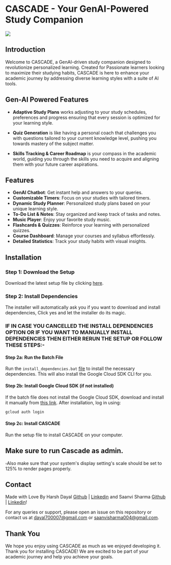 # CASCADE - Your GenAI-Powered Study Companion


![](https://github.com/Kaos599/Cascade-GenAI-Powered-Study-Companion/blob/main/assets/Frame-43(2).gif)


## Introduction
Welcome to CASCADE, a GenAI-driven study companion designed to revolutionize personalized learning. Created for Passionate learners looking to maximize their studying habits, CASCADE is here to enhance your academic journey by addressing diverse learning styles with a suite of AI tools.

## Gen-AI Powered Features
- **Adaptive Study Plans** works adjusting to your study schedules, preferences and progress ensuring that every session is optimized for your learning style.

- **Quiz Generation** is like having a personal coach that challenges you with questions tailored to your current knowledge level, pushing you towards mastery of the subject matter.

- **Skills Tracking & Career Roadmap** is your compass in the academic world, guiding you through the skills you need to acquire and aligning them with your future career aspirations.

## Features
- **GenAI Chatbot**: Get instant help and answers to your queries.
- **Customizable Timers**: Focus on your studies with tailored timers.
- **Dynamic Study Planner**: Personalized study plans based on your unique learning style.
- **To-Do List & Notes**: Stay organized and keep track of tasks and notes.
- **Music Player**: Enjoy your favorite study music.
- **Flashcards & Quizzes**: Reinforce your learning with personalized quizzes.
- **Course Dashboard**: Manage your courses and syllabus effortlessly.
- **Detailed Statistics**: Track your study habits with visual insights.

## Installation

### Step 1: Download the Setup
Download the latest setup file by clicking [here](https://github.com/Kaosv2/Cascade/releases/download/V1/Cascade.Setup.exe).

### Step 2: Install Dependencies
The installer will automatically ask you if you want to download and install dependencies, Click yes and let the installer do its magic.

### IF IN CASE YOU CANCELLED THE INSTALL DEPENDENCIES OPTION OR IF YOU WANT TO MANUALLY INSTALL DEPENDENCIES THEN EITHER RERUN THE SETUP OR FOLLOW THESE STEPS:-

#### Step 2a: Run the Batch File
Run the `install_dependencies.bat` [file](https://github.com/Kaos599/Cascade-GenAI-Powered-Study-Companion/blob/main/install_dependencies.bat) to install the necessary dependencies. This will also install the Google Cloud SDK CLI for you.

#### Step 2b: Install Google Cloud SDK (if not installed)
If the batch file does not install the Google Cloud SDK, download and install it manually from [this link](https://dl.google.com/dl/cloudsdk/channels/rapid/GoogleCloudSDKInstaller.exe). After installation, log in using:
```sh
gcloud auth login
```
#### Step 2c: Install CASCADE
Run the setup file to install CASCADE on your computer.

## Make sure to run Cascade as admin.
▫️Also make sure that your system's display setting's scale should be set to 125% to render pages properly.


## Contact
Made with Love By Harsh Dayal [Github](https://github.com/Kaos599) | [Linkedin](https://www.linkedin.com/in/harshdayal/) and Saanvi Sharma [Github](https://github.com/confusedjpeg) | [Linkedin](https://www.linkedin.com/in/saanvi-sharma-b12a27251/)!

For any queries or support, please open an issue on this repository or contact us at dayal700007@gmail.com or saanvisharma004@gmail.com.

## Thank You
We hope you enjoy using CASCADE as much as we enjoyed developing it.  Thank you for installing CASCADE! We are excited to be part of your academic journey and help you achieve your goals.
